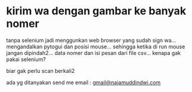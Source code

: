 # kirim wa dengan gambar ke banyak nomer

tanpa selenium jadi menggunkan web browser yang sudah sign wa... mengandalkan pytogui dan posisi mouse...
sehingga ketika di run mouse jangan dipindah2...
data nomer dan isi pesan dari file csv...
kenapa gak pakai selenium?

biar gak perlu scan berkali2

ada yg ditanyakan
send me email : gmail@najamuddindwi.com
